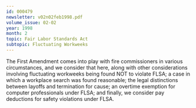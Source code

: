 ```yaml
---
id: 000479
newsletter: v02n02feb1998.pdf
volume_issue: 02-02
year: 1998
month: 2
topic: Fair Labor Standards Act
subtopic: Fluctuating Workweeks
---
```


The First Amendment comes into play with fire commissioners in various circumstances, and we consider that here, along with other considerations involving fluctuating workweeks being found NOT to violate FLSA; a case in which a workplace search was found reasonable; the legal distinctions between layoffs and termination for cause; an overtime exemption for computer professionals under FLSA; and finally, we consider pay deductions for safety violations under FLSA.